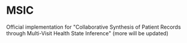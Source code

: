 # MSIC
Official implementation for "Collaborative Synthesis of Patient Records through Multi-Visit Health State Inference" (more will be updated)
